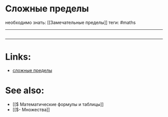 # Сложные пределы
необходимо знать: [[Замечательные пределы]]
теги: #maths 

---
## 


---

# Links:
- [сложные пределы](http://mathprofi.ru/slozhnye_predely.html)

# See also:
- [[$ Математические формулы и таблицы]]
- [[$- Множества]]